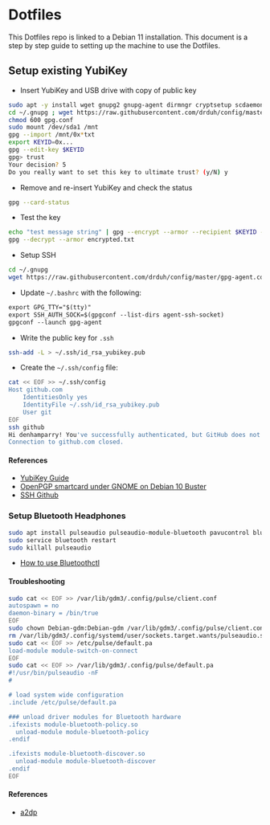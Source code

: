 # Dotfiles

This Dotfiles repo is linked to a Debian 11 installation. This document is a
step by step guide to setting up the machine to use the Dotfiles.

## Setup existing YubiKey

- Insert YubiKey and USB drive with copy of public key

```bash
sudo apt -y install wget gnupg2 gnupg-agent dirmngr cryptsetup scdaemon pcscd secure-delete hopenpgp-tools yubikey-personalization
cd ~/.gnupg ; wget https://raw.githubusercontent.com/drduh/config/master/gpg.conf
chmod 600 gpg.conf
sudo mount /dev/sda1 /mnt
gpg --import /mnt/0x*txt
export KEYID=0x...
gpg --edit-key $KEYID
gpg> trust
Your decision? 5
Do you really want to set this key to ultimate trust? (y/N) y
```

- Remove and re-insert YubiKey and check the status

```bash
gpg --card-status
```

- Test the key

```bash
echo "test message string" | gpg --encrypt --armor --recipient $KEYID -o encrypted.txt
gpg --decrypt --armor encrypted.txt
```

- Setup SSH

```bash
cd ~/.gnupg
wget https://raw.githubusercontent.com/drduh/config/master/gpg-agent.conf
```

- Update `~/.bashrc` with the following:

```txt
export GPG_TTY="$(tty)"
export SSH_AUTH_SOCK=$(gpgconf --list-dirs agent-ssh-socket)
gpgconf --launch gpg-agent
```

- Write the public key for `.ssh`

```bash
ssh-add -L > ~/.ssh/id_rsa_yubikey.pub
```

- Create the `~/.ssh/config` file:

```bash
cat << EOF >> ~/.ssh/config
Host github.com
    IdentitiesOnly yes
    IdentityFile ~/.ssh/id_rsa_yubikey.pub
    User git
EOF
ssh github
Hi denhamparry! You've successfully authenticated, but GitHub does not provide shell access.
Connection to github.com closed.
```

#### References

- [YubiKey Guide](https://github.com/drduh/YubiKey-Guide)
- [OpenPGP smartcard under GNOME on Debian 10 Buster](https://blog.josefsson.org/tag/scdaemon/)
- [SSH Github](https://help.github.com/en/github/authenticating-to-github/testing-your-ssh-connection)

### Setup Bluetooth Headphones

```bash
sudo apt install pulseaudio pulseaudio-module-bluetooth pavucontrol bluez-firmware
sudo service bluetooth restart
sudo killall pulseaudio
```

- [How to use Bluetoothctl](https://gist.github.com/denhamparry/b66b40396d5e4040bea8eb5ef5838021)

#### Troubleshooting

```bash
sudo cat << EOF >> /var/lib/gdm3/.config/pulse/client.conf
autospawn = no
daemon-binary = /bin/true
EOF
sudo chown Debian-gdm:Debian-gdm /var/lib/gdm3/.config/pulse/client.conf
rm /var/lib/gdm3/.config/systemd/user/sockets.target.wants/pulseaudio.socket
sudo cat << EOF >> /etc/pulse/default.pa
load-module module-switch-on-connect
EOF
sudo cat << EOF >> /var/lib/gdm3/.config/pulse/default.pa
#!/usr/bin/pulseaudio -nF
#

# load system wide configuration
.include /etc/pulse/default.pa

### unload driver modules for Bluetooth hardware
.ifexists module-bluetooth-policy.so
  unload-module module-bluetooth-policy
.endif

.ifexists module-bluetooth-discover.so
  unload-module module-bluetooth-discover
.endif
EOF
```

#### References

- [a2dp](https://wiki.debian.org/BluetoothUser/a2dp)
